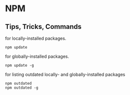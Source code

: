 # NPM

## Tips, Tricks, Commands

for locally-installed packages.
```
npm update
```

for globally-installed packages.  
```
npm update -g
```

for listing outdated locally- and globally-installed packages
```
npm outdated
npm outdated -g
```

